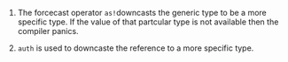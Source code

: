 1. The forcecast operator `as!`downcasts the generic type to be a more specific type. If the value of that partcular type is not available 
    then the compiler panics.

2. `auth` is used to downcaste the reference to a more specific type. 
